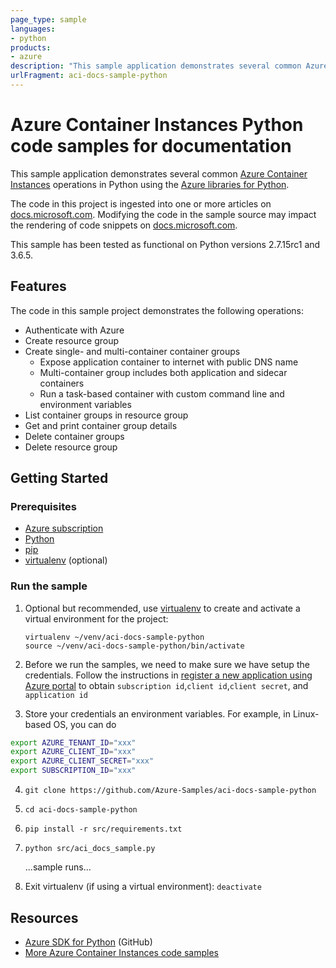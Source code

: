 ```yaml
---
page_type: sample
languages:
- python
products:
- azure
description: "This sample application demonstrates several common Azure Container Instances operations in Python using the Azure libraries for Python."
urlFragment: aci-docs-sample-python
---
```


# Azure Container Instances Python code samples for documentation

This sample application demonstrates several common [Azure Container Instances](https://docs.microsoft.com/azure/container-instances/) operations in Python using the [Azure libraries for Python](https://docs.microsoft.com/python/azure/python-sdk-azure-overview).

The code in this project is ingested into one or more articles on [docs.microsoft.com](https://docs.microsoft.com). Modifying the code in the sample source may impact the rendering of code snippets on [docs.microsoft.com](https://docs.microsoft.com).

This sample has been tested as functional on Python versions 2.7.15rc1 and 3.6.5.

## Features

The code in this sample project demonstrates the following operations:

* Authenticate with Azure
* Create resource group
* Create single- and multi-container container groups
  * Expose application container to internet with public DNS name
  * Multi-container group includes both application and sidecar containers
  * Run a task-based container with custom command line and environment variables
* List container groups in resource group
* Get and print container group details
* Delete container groups
* Delete resource group

## Getting Started

### Prerequisites

* [Azure subscription](https://azure.microsoft.com/free)
* [Python](https://docs.microsoft.com/python/azure/python-sdk-azure-install#where-to-get-python)
* [pip](https://pypi.org/project/pip/)
* [virtualenv](https://virtualenv.pypa.io) (optional)

### Run the sample

1. Optional but recommended, use [virtualenv](https://virtualenv.pypa.io/en/stable/) to create and activate a virtual environment for the project:
   ```
   virtualenv ~/venv/aci-docs-sample-python
   source ~/venv/aci-docs-sample-python/bin/activate
   ```

2. Before we run the samples, we need to make sure we have setup the credentials. Follow the instructions in [register a new application using Azure portal](https://docs.microsoft.com/en-us/azure/active-directory/develop/howto-create-service-principal-portal) to obtain `subscription id`,`client id`,`client secret`, and `application id`

3. Store your credentials an environment variables.
For example, in Linux-based OS, you can do
```bash
export AZURE_TENANT_ID="xxx"
export AZURE_CLIENT_ID="xxx"
export AZURE_CLIENT_SECRET="xxx"
export SUBSCRIPTION_ID="xxx"
```
4. `git clone https://github.com/Azure-Samples/aci-docs-sample-python`
5. `cd aci-docs-sample-python`
6. `pip install -r src/requirements.txt`
7. `python src/aci_docs_sample.py`

   ...sample runs...

8. Exit virtualenv (if using a virtual environment): `deactivate`

## Resources

* [Azure SDK for Python](https://github.com/Azure/azure-sdk-for-python) (GitHub)
* [More Azure Container Instances code samples](https://azure.microsoft.com/resources/samples/?sort=0&term=aci)
